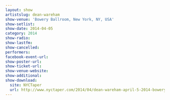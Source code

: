 ```yaml
---
layout: show
artistslug: dean-wareham
show-venue: 'Bowery Ballroom, New York, NY, USA'
show-setlist: 
show-date: 2014-04-05
category: 2014
show-radio: 
show-lastfm: 
show-cancelled: 
performers: 
facebook-event-url: 
show-poster-url: 
show-ticket-url: 
show-venue-website: 
show-additional: 
show-download: 
  site: NYCTaper
  url: http://www.nyctaper.com/2014/04/dean-wareham-april-5-2014-bowery-ballroom-flacmp3streaming/
---
```


